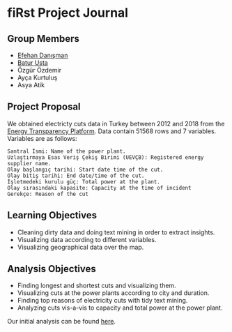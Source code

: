 # fiRst Project Journal

## Group Members

* [Efehan Danışman](https://mef-bda503.github.io/pj18-efehandanisman/) 
* [Batur Usta](https://mef-bda503.github.io/pj18-baturusta/) 
* Özgür Özdemir
* Ayça Kurtuluş
* Asya Atik

## Project Proposal

We obtained electricty cuts data in Turkey between 2012 and 2018 from the [Energy Transparency Platform](https://seffaflik.epias.com.tr/transparency/index.xhtml). Data contain 51568 rows and 7 variables. Variables are as follows:

```{r}
Santral İsmi: Name of the power plant.
Uzlaştırmaya Esas Veriş Çekiş Birimi (UEVÇB): Registered energy supplier name.
Olay başlangıç tarihi: Start date time of the cut.
Olay bitiş tarihi: End date/time of the cut.
İşletmedeki kurulu güç: Total power at the plant.
Olay sırasındaki kapasite: Capacity at the time of incident
Gerekçe: Reason of the cut
```

## Learning Objectives
- Cleaning dirty data and doing text mining in order to extract insights.
- Visualizing data according to different variables.
- Visualizing geographical data over the map.

## Analysis Objectives
- Finding longest and shortest cuts and visualizing them.
- Visualizing cuts at the power plants according to city and duration.
- Finding top reasons of electricity cuts with tidy text mining.
- Analyzing cuts vis-a-vis to capacity and total power at the power plant.

Our initial analysis can be found [here](\first.html).
